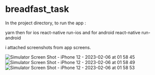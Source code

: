 # breadfast_task

In the project directory, to run the app :

yarn
then for ios react-native run-ios and for android react-native run-android

i attached screenshots from app screens.


![Simulator Screen Shot - iPhone 12 - 2023-02-06 at 01 58 45](https://user-images.githubusercontent.com/45818682/216851921-fd74f627-213e-4399-8cd4-209df13fab87.png)
![Simulator Screen Shot - iPhone 12 - 2023-02-06 at 01 58 49](https://user-images.githubusercontent.com/45818682/216851922-b58b7d65-848d-485e-818f-24a62bb52407.png)
![Simulator Screen Shot - iPhone 12 - 2023-02-06 at 01 58 53](https://user-images.githubusercontent.com/45818682/216851924-10af7d39-f072-4676-aaba-3e7b4b1babd6.png)
